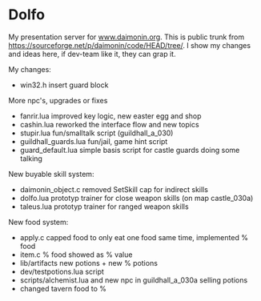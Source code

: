 # Dolfo
My presentation server for www.daimonin.org.
This is public trunk from https://sourceforge.net/p/daimonin/code/HEAD/tree/.
I show my changes and ideas here, if dev-team like it, they can grap it.

My changes:
- win32.h insert guard block

More npc's, upgrades or fixes
- fanrir.lua improved key logic, new easter egg and shop
- cashin.lua reworked the interface flow and new topics
- stupir.lua fun/smalltalk script (guildhall_a_030)
- guildhall_guards.lua fun/jail, game hint script
- guard_default.lua simple basis script for castle guards doing some talking

New buyable skill system:
- daimonin_object.c removed SetSkill cap for indirect skills
- dolfo.lua prototyp trainer for close weapon skills (on map castle_030a)
- taleus.lua prototyp trainer for ranged weapon skills

New food system:
- apply.c capped food to only eat one food same time, implemented % food
- item.c % food showed as % value
- lib/artifacts new potions + new % potions
- dev/testpotions.lua script
- scripts/alchemist.lua and new npc in guildhall_a_030a selling potions
- changed tavern food to %
